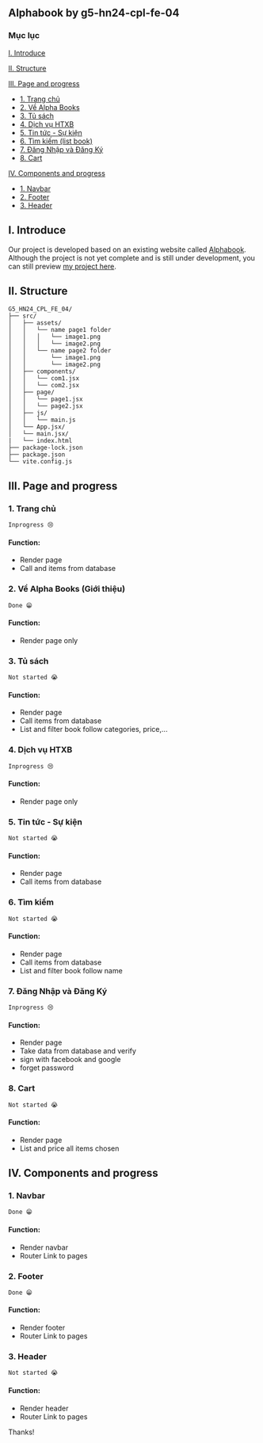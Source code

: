 
## Alphabook by g5-hn24-cpl-fe-04

### Mục lục

[I. Introduce](#introduce)

[II. Structure](#structure)

[III. Page and progress](#pagenProgress)
- [1. Trang chủ](#trangchu)
- [2. Về Alpha Books](#gioithieu)
- [3. Tủ sách](#tusach)
- [4. Dịch vụ HTXB](#dichvuHTXB)
- [5. Tin tức - Sự kiện](#tintucvasukien)
- [6. Tìm kiếm (list book)](#search)
- [7. Đăng Nhập và Đăng Ký](#siso)
- [8. Cart](#cart)

[IV. Components and progress](#comnProgress)
- [1. Navbar](#navbar)
- [2. Footer](#footer)
- [3. Header](#header)

<a name="introduce"></a>
## I. Introduce

Our project is developed based on an existing website called [Alphabook](https://www.alphabooks.vn/). Although the project is not yet complete and is still under development, you can still preview [my project here](https://g5-fe04-alphabook.netlify.app/).

<a name="structure"></a>
## II. Structure
```
G5_HN24_CPL_FE_04/
├── src/
│   ├── assets/
│   │   └── name page1 folder
│   │	│   └── image1.png
│   │	│   └── image2.png
│   │   └── name page2 folder
│   │	    └── image1.png
│   │	    └── image2.png
│   ├── components/
│   │   └── com1.jsx
│   │	└── com2.jsx
│   ├── page/
│   │   └── page1.jsx
│   │	└── page2.jsx
│   ├── js/
│   │   └── main.js
│   └── App.jsx/
│   └── main.jsx/
|   └── index.html
├── package-lock.json
├── package.json
└── vite.config.js
```

<a name="pagenProgress"></a>
## III. Page and progress

<a name="trangchu"></a>
### 1. Trang chủ 
`Inprogress 😢`

#### Function:
- Render page
- Call and items from database

<a name="gioithieu"></a>
### 2. Về Alpha Books (Giới thiệu)

`Done 😁`

#### Function:
- Render page only

<a name="tusach"></a>
### 3. Tủ sách

`Not started 😭`

#### Function:
- Render page
- Call items from database
- List and filter book follow categories, price,...

<a name="dichvuHTXB"></a>
### 4. Dịch vụ HTXB

`Inprogress 😢`

#### Function:
- Render page only

<a name="tintucvasukien"></a>
### 5. Tin tức - Sự kiện

`Not started 😭`

#### Function:
- Render page
- Call items from database

<a name="search"></a>
### 6. Tìm kiếm

`Not started 😭`

#### Function:
- Render page
- Call items from database
- List and filter book follow name

<a name="siso"></a>
### 7. Đăng Nhập và Đăng Ký

`Inprogress 😢`

#### Function:
- Render page
- Take data from database and verify
- sign with facebook and google
- forget password

<a name="cart"></a>
### 8. Cart

`Not started 😭`

#### Function:
- Render page
- List and price all items chosen


<a name="comnProgress"></a>
## IV. Components and progress
<a name="navbar"></a>
### 1. Navbar
`Done 😁`

#### Function:
- Render navbar
- Router Link to pages

<a name="footer"></a>
### 2. Footer
`Done 😁`

#### Function:
- Render footer
- Router Link to pages

<a name="navbar"></a>
### 3. Header
`Not started 😭`

#### Function:
- Render header
- Router Link to pages

Thanks!
